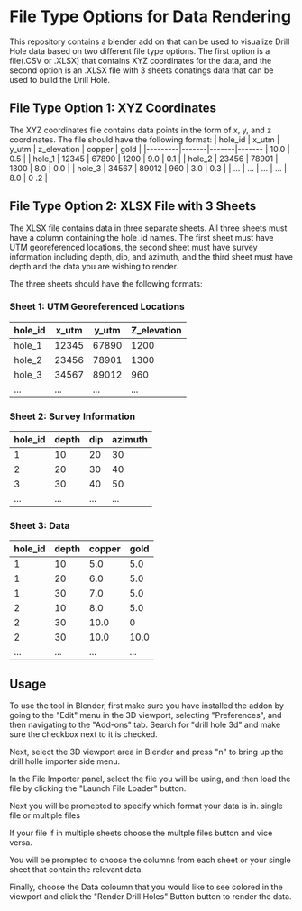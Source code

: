 # File Type Options for Data Rendering

This repository contains a blender add on that can be used to visualize Drill Hole data based on two different file type options. The first option is a file(.CSV or .XLSX) that contains XYZ coordinates for the data, and the second option is an .XLSX file with 3 sheets conatings data that can be used to build the Drill Hole.

## File Type Option 1: XYZ Coordinates

The XYZ coordinates file contains data points in the form of x, y, and z coordinates. The file should have the following format:
| hole_id | x_utm | y_utm | z_elevation | copper | gold |
|---------|-------|-------|-------      | 10.0   |   0.5  |
| hole_1  | 12345 | 67890 | 1200        | 9.0    |   0.1  |
| hole_2  | 23456 | 78901 | 1300        | 8.0    |   0.0  |
| hole_3  | 34567 | 89012 | 960         | 3.0    |   0.3  |
| ...     | ...   | ...   | ...         | 8.0    |   0 .2 |

## File Type Option 2: XLSX File with 3 Sheets

The XLSX file contains data in three separate sheets. All three sheets must have a column containing the hole_id names. The first sheet must have UTM georeferenced locations, the second sheet must have survey information including depth, dip, and azimuth, and the third sheet must have depth and the data you are wishing to render.

The three sheets should have the following formats:

### Sheet 1: UTM Georeferenced Locations

| hole_id | x_utm | y_utm | Z_elevation |
|---------|-------|-------|-------|
| hole_1  | 12345 | 67890 | 1200  |
| hole_2  | 23456 | 78901 | 1300  |
| hole_3  | 34567 | 89012 | 960   |
| ...     | ...   | ...   | ...   |

### Sheet 2: Survey Information

| hole_id | depth | dip | azimuth |
|---------|-------|-----|---------|
| 1       | 10    | 20  | 30      |
| 2       | 20    | 30  | 40      |
| 3       | 30    | 40  | 50      |
| ...     | ...   | ... | ...     |

### Sheet 3: Data

| hole_id | depth | copper | gold |
|---------|-------|------  |------|
| 1       | 10    | 5.0    | 5.0  |
| 1       | 20    | 6.0    | 5.0  |
| 1       | 30    | 7.0    | 5.0  |
| 2       | 10    | 8.0    | 5.0  |
| 2       | 30    | 10.0   |   0  |
| 2       | 30    | 10.0   | 10.0 |
| ...     | ...   | ...    | ...  |

## Usage


To use the tool in Blender, first make sure you have installed the addon by going to the "Edit" menu in the 3D viewport, selecting "Preferences", and then navigating to the "Add-ons" tab. Search for "drill hole 3d" and make sure the checkbox next to it is checked.

Next, select the 3D viewport area in Blender and press "n" to bring up the drill holle importer side menu.

In the File Importer panel, select the file you will be using, and then load the file by clicking the "Launch File Loader" button. 

Next you will be promepted to specify which format your data is in. single file or multiple files

If your file if in multiple sheets choose the multple files button and vice versa.

You will be prompted to choose the columns from each sheet or your single sheet that contain the relevant data.

Finally, choose the Data coloumn that you would like to see colored in the viewport and click the "Render Drill Holes" Button button to render the data.


